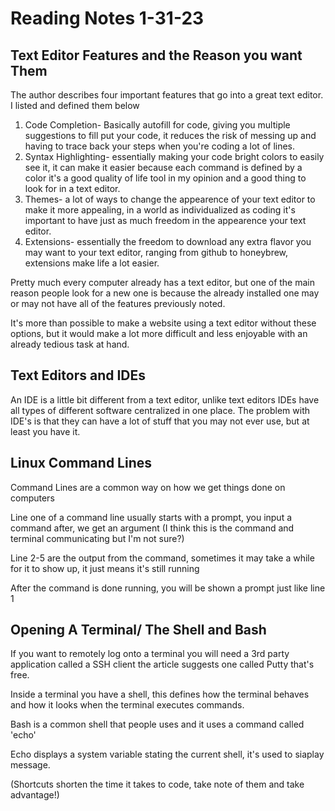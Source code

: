 # Reading Notes 1-31-23
## Text Editor Features and the Reason you want Them
The author describes four important features that go into a great text editor. I listed and defined them below
1. Code Completion- Basically autofill for code, giving you multiple suggestions to fill put your code, it reduces the risk of messing up and having to trace back your steps when you're coding a lot of lines.
2. Syntax Highlighting- essentially making your code bright colors to easily see it, it can make it easier because each command is defined by a color it's a good quality of life tool in my opinion and a good thing to look for in a text editor.
3. Themes- a lot of ways to change the appearence of your text editor to make it more appealing, in a world as individualized as coding it's important to have just as much freedom in the appearence your text editor.
4. Extensions- essentially the freedom to download any extra flavor you may want to your text editor, ranging from github to honeybrew, extensions make life a lot easier.

Pretty much every computer already has a text editor, but one of the main reason people look for a new one is because the already installed one may or may not have all of the features previously noted.

It's more than possible to make a website using a text editor without these options, but it would make a lot more difficult and less enjoyable with an already tedious task at hand.
## Text Editors and IDEs

An IDE is a little bit different from a text editor, unlike text editors IDEs have all types of different software centralized in one place.
The problem with IDE's is that they can have a lot of stuff that you may not ever use, but at least you have it.

## Linux Command Lines
Command Lines are a common way on how we get things done on computers

Line one of a command line usually starts with a prompt, you input a command after, we get an argument (I think this is the command and terminal communicating but I'm not sure?)

Line 2-5 are the output from the command, sometimes it may take a while for it to show up, it just means it's still running

After the command is done running, you will be shown a prompt just like line 1

## Opening A Terminal/ The Shell and Bash
If you want to remotely log onto a terminal you will need a 3rd party application called a SSH client the article suggests one called Putty that's free.

Inside a terminal you have a shell, this defines how the terminal behaves and how it looks when the terminal executes commands.

Bash is a common shell that people uses and it uses a command called 'echo'

Echo displays a system variable stating the current shell, it's used to siaplay message.

(Shortcuts shorten the time it takes to code, take note of them and take advantage!)
